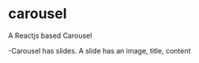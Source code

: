 # carousel
A Reactjs based Carousel 


-Carousel has slides.
  A slide has an image, title,  content
